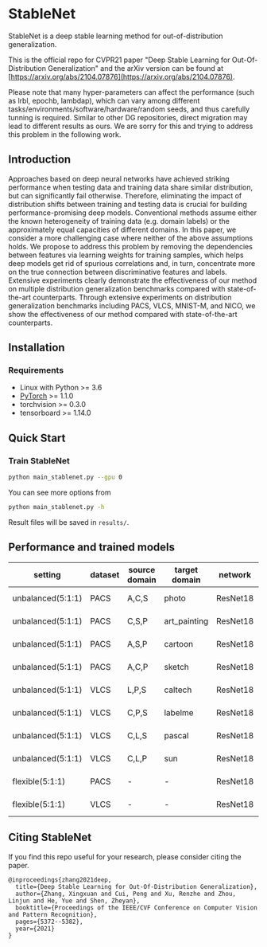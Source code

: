 # StableNet
StableNet is a deep stable learning method for out-of-distribution generalization.

This is the official repo for CVPR21 paper "Deep Stable Learning for Out-Of-Distribution Generalization" and the arXiv version can be found at [https://arxiv.org/abs/2104.07876](https://arxiv.org/abs/2104.07876).

Please note that many hyper-parameters can affect the performance (such as lrbl, epochb, lambdap), which can vary among different tasks/environments/software/hardware/random seeds, and thus carefully tunning is required. Similar to other DG repositories, direct migration may lead to different results as ours. We are sorry for this and trying to address this problem in the following work. 

## Introduction
Approaches based on deep neural networks have achieved striking performance when testing data and training data share similar distribution, but can significantly fail otherwise. Therefore, eliminating the impact of distribution shifts between training and testing data is crucial for building performance-promising deep models. Conventional methods assume either the known heterogeneity of training data (e.g. domain labels) or the approximately equal capacities of different domains. In this paper, we consider a more challenging case where neither of the above assumptions holds. We propose to address this problem by removing the dependencies between features via learning weights for training samples, which helps deep models get rid of spurious correlations and, in turn, concentrate more on the true connection between discriminative features and labels. Extensive experiments clearly demonstrate the effectiveness of our method on multiple distribution generalization benchmarks compared with state-of-the-art counterparts. Through extensive experiments on distribution generalization benchmarks including PACS, VLCS, MNIST-M, and NICO, we show the effectiveness of our method compared with state-of-the-art counterparts.

## Installation
### Requirements
- Linux with Python >= 3.6
- [PyTorch](https://pytorch.org/) >= 1.1.0
- torchvision >= 0.3.0
- tensorboard >= 1.14.0

## Quick Start
### Train StableNet
```bash
python main_stablenet.py --gpu 0
```
You can see more options from
```bash
python main_stablenet.py -h
```
Result files will be saved in `results/`.


## Performance and trained models


| setting | dataset | source domain | target domain | network | dataset split | accuracy | trained model |
| --- | --- | --- | --- | --- | --- | --- | --- |
| unbalanced(5:1:1) | PACS | A,C,S | photo | ResNet18 | [split file](https://drive.google.com/file/d/1jnwEFNp5erOTnwAWH5EJW4f4JB4ymSM0/view?usp=sharing) | 94.864 | [model file](https://drive.google.com/file/d/1QluSMIBwknEI7Hnw_y2xh6eN0u9YUW0d/view?usp=sharing) |
| unbalanced(5:1:1) | PACS | C,S,P | art_painting | ResNet18 | [split file](https://drive.google.com/file/d/1CKyn4dYfoC5xeac2vdHNJy_jjAv-rNUP/view?usp=sharing) | 80.344 | [model file](https://drive.google.com/file/d/1OVQNUQgywKoUrZdFL3LyRRL6UG_f02a4/view?usp=sharing) |
| unbalanced(5:1:1) | PACS | A,S,P | cartoon | ResNet18 | [split file](https://drive.google.com/file/d/1ibXf7d8Tkwrxlw1PRn1_v-89ROJ2ba47/view?usp=sharing) | 74.249 | [model file](https://drive.google.com/file/d/1Q7-mHf2cGmKtAsmpDGHTrG0Cd81hC_9Q/view?usp=sharing) |
| unbalanced(5:1:1) | PACS | A,C,P | sketch | ResNet18 | [split file](https://drive.google.com/file/d/1oeJfbzAk2rgIbma93uZSOUPoGnYBzQMa/view?usp=sharing) | 71.046 | [model file](https://drive.google.com/file/d/1jhuXTMJsG429MuK_X3fBLHHn1OPt8tCn/view?usp=sharing) |
| unbalanced(5:1:1) | VLCS | L,P,S | caltech | ResNet18 | [split file](https://drive.google.com/file/d/1o7xtLdNDmn1JguJCoAqBzIqw_s8-cJEC/view?usp=sharing) | 88.776 | [model file](https://drive.google.com/file/d/1R7qKspcMfT3WkagBz2cZ-X8QdTmMm_6S/view?usp=sharing) |
| unbalanced(5:1:1) | VLCS | C,P,S | labelme | ResNet18 | [split file](https://drive.google.com/file/d/1y8BNtGXQP3k1SsrJFV6V1ErEX-fJlqit/view?usp=sharing) | 63.243 | [model file](https://drive.google.com/file/d/1F8oZ5GsfbPO2cfNm8el8eTfJzw70494u/view?usp=sharing) |
| unbalanced(5:1:1) | VLCS | C,L,S | pascal | ResNet18 | [split file](https://drive.google.com/file/d/1pqut_fTPHAPa_s3IrX1booekSkww8VRe/view?usp=sharing) | 66.383 | [model file](https://drive.google.com/file/d/11bZqloemdQgnudcHMpbvSDgxFlsmE5Ac/view?usp=sharing) |
| unbalanced(5:1:1) | VLCS | C,L,P | sun | ResNet18 | [split file](https://drive.google.com/file/d/15__uuvmjM7-UQmily2CL2qZtd3qPcCIP/view?usp=sharing) | 55.459 | [model file](https://drive.google.com/file/d/1bWLX3CGcPS5d3LdVbPMp9oMYwXNrpd5-/view?usp=sharing) |
| flexible(5:1:1) | PACS | - | - | ResNet18 | [split file](https://drive.google.com/file/d/1QAa998LPRkHpBeNLpQqfk5WEGLCbc7Ma/view?usp=sharing) | 45.964 | [model file](https://drive.google.com/file/d/19q1cmTRGtU0xkk7lh9Pd_AUb8sbR00y1/view?usp=sharing) |
| flexible(5:1:1) | VLCS | - | - | ResNet18 | [split file](https://drive.google.com/file/d/1PnOOG8cYwKqdlSp33P4BvFIcmyWLGQvI/view?usp=sharing) | 81.157 | [model file](https://drive.google.com/file/d/1df7o-T98v7grNY4roT5E7KI4bQvhqRef/view?usp=sharing) |

 

## Citing StableNet
If you find this repo useful for your research, please consider citing the paper.
```
@inproceedings{zhang2021deep,
  title={Deep Stable Learning for Out-Of-Distribution Generalization},
  author={Zhang, Xingxuan and Cui, Peng and Xu, Renzhe and Zhou, Linjun and He, Yue and Shen, Zheyan},
  booktitle={Proceedings of the IEEE/CVF Conference on Computer Vision and Pattern Recognition},
  pages={5372--5382},
  year={2021}
}
```
